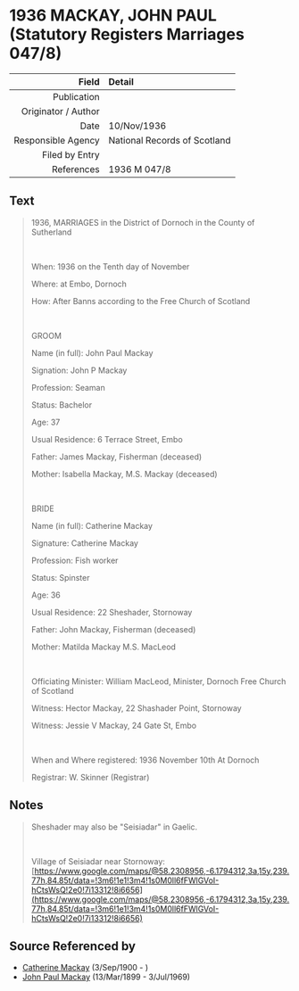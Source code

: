 ﻿---
layout: page
permalink: /sources/s35370951
---

# 1936 MACKAY, JOHN PAUL (Statutory Registers Marriages 047/8)

Field | Detail
---:|:---
Publication | 
Originator / Author | 
Date | 10/Nov/1936
Responsible Agency | National Records of Scotland
Filed by Entry | 
References | 1936 M 047/8

## Text

> 1936, MARRIAGES in the District of Dornoch in the County of Sutherland
>
> <br/>
>
> When: 1936 on the Tenth day of November
>
> Where: at Embo, Dornoch
>
> How: After Banns according to the Free Church of Scotland
>
> <br/>
>
> GROOM
>
> Name (in full): John Paul Mackay
>
> Signation: John P Mackay
>
> Profession: Seaman
>
> Status: Bachelor
>
> Age: 37
>
> Usual Residence: 6 Terrace Street, Embo
>
> Father: James Mackay, Fisherman (deceased)
>
> Mother: Isabella Mackay, M.S. Mackay (deceased)
>
> <br/>
>
> BRIDE
>
> Name (in full): Catherine Mackay
>
> Signature: Catherine Mackay
>
> Profession: Fish worker
>
> Status: Spinster
>
> Age: 36
>
> Usual Residence: 22 Sheshader, Stornoway
>
> Father: John Mackay, Fisherman (deceased)
>
> Mother: Matilda Mackay M.S. MacLeod
>
> <br/>
>
> Officiating Minister: William MacLeod, Minister, Dornoch Free Church of Scotland
>
> Witness: Hector Mackay, 22 Shashader Point, Stornoway
>
> Witness: Jessie V Mackay, 24 Gate St, Embo
>
> <br/>
>
> When and Where registered: 1936 November 10th At Dornoch
>
> Registrar: W. Skinner (Registrar)
>

## Notes

> Sheshader may also be "Seisiadar" in Gaelic.
>
> <br/>
>
> Village of Seisiadar near Stornoway: [https://www.google.com/maps/@58.2308956,-6.1794312,3a,15y,239.77h,84.85t/data=!3m6!1e1!3m4!1s0M0ll6fFWlGVoI-hCtsWsQ!2e0!7i13312!8i6656](https://www.google.com/maps/@58.2308956,-6.1794312,3a,15y,239.77h,84.85t/data=!3m6!1e1!3m4!1s0M0ll6fFWlGVoI-hCtsWsQ!2e0!7i13312!8i6656)
>


## Source Referenced by

* [Catherine Mackay](../people/@28166672@-catherine-mackay-b1900-9-3-d.md) (3/Sep/1900 - )
* [John Paul Mackay](../people/@57646474@-john-paul-mackay-b1899-3-13-d1969-7-3.md) (13/Mar/1899 - 3/Jul/1969)
